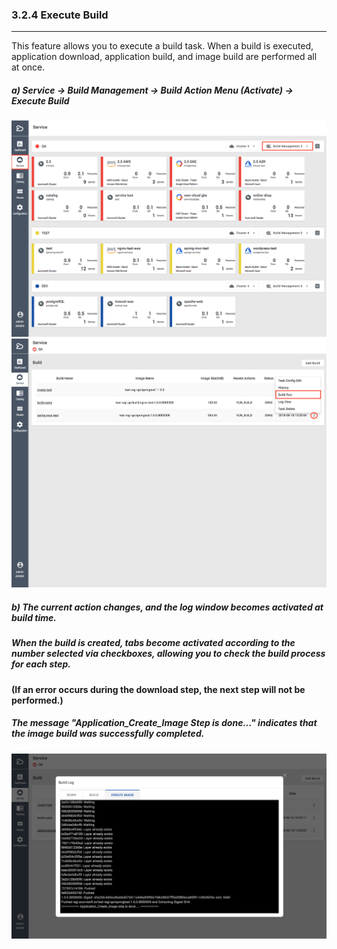 ### 3.2.4 Execute Build

---

This feature allows you to execute a build task. When a build is executed, application download, application build, and image build are performed all at once.

##### **a\) Service → Build Management → Build Action Menu \(Activate\) → Execute Build**
![](/assets/EN/2.5/3.2.4_1.png)![](/assets/EN/2.5/3.2.4_2.png)

##### b\) The current action changes, and the log window becomes activated at build time.

##### When the build is created, tabs become activated according to the number selected via checkboxes, allowing you to check the build process for each step.

**\(If an error occurs during the download step, the next step will not be performed.\)**

##### The message "Application_Create_Image Step is done..." indicates that the image build was successfully completed. 
![](/assets/EN/2.5/3.2.4_3.png)

##### 

##### 



